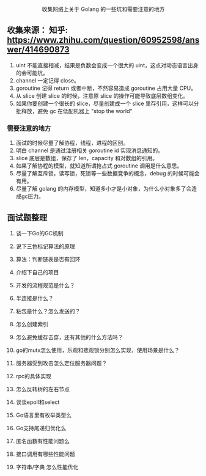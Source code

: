 <center>收集网络上关于 Golang 的一些坑和需要注意的地方</center>

## 收集来源： 知乎: https://www.zhihu.com/question/60952598/answer/414690873

1. uint 不能直接相减，结果是负数会变成一个很大的 uint，这点对动态语言出身的会可能坑。
2. channel 一定记得 close。 
3. goroutine 记得 return 或者中断，不然容易造成 goroutine 占用大量 CPU。
4. 从 slice 创建 slice 的时候，注意原 slice 的操作可能导致底层数组变化。
5. 如果你要创建一个很长的 slice，尽量创建成一个 slice 里存引用，这样可以分批释放，避免 gc 在低配机器上 "stop the world"

### 需要注意的地方
1. 面试的时候尽量了解协程，线程，进程的区别。
2. 明白 channel 是通过注册相关 goroutine id 实现消息通知的。
3. slice 底层是数组，保存了 len，capacity 和对数组的引用。
4. 如果了解协程的模型，就知道所谓抢占式 goroutine 调用是什么意思。
5. 尽量了解互斥锁，读写锁，死锁等一些数据竞争的概念，debug 的时候可能会有用。
6. 尽量了解 golang 的内存模型，知道多小才是小对象，为什么小对象多了会造成gc压力。

## 面试题整理

1. 谈一下Go的GC机制

2. 说下三色标记算法的原理

3. 算法：判断链表是否有回环

4. 介绍下自己的项目

5. 开发的流程规范是什么？

6. 半连接是什么？

7. 粘包是什么？怎么发送的？

8. 怎么创建索引

9. 怎么避免缓存击穿，还有其他的什么方法吗？

10. go的mutx怎么使用，乐观和悲观锁分别怎么实现，使用场景是什么？

11. 服务器受到攻击怎么定位服务器问题？

12. rpc的具体实现

13. 怎么反转树的左右节点

14. 谈谈epoll和select

15. Go语言里有枚举类型么

16. Go支持尾递归优化么

17. 匿名函数有性能问题么

18. 接口调用有哪些性能问题

19. 字符串/字典 怎么性能优化


